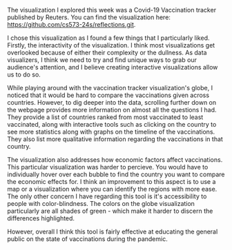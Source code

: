 The visualization I explored this week was a Covid-19 Vaccination tracker published by Reuters. You can find the visualization here: https://github.com/cs573-24s/reflections.git.

I chose this visualization as I found a few things that I particularly liked. Firstly, the interactivity of the visualization. I think most visualizations get overlooked because of either their complexity or the dullness. As data visualizers, I think we need to try and find unique ways to grab our audience's attention, and I believe creating interactive visualizations allow us to do so. 

While playing around with the vaccination tracker visualization's globe, I noticed that it would be hard to compare the vaccinations given across countries. However, to dig deeper into the data, scrolling further down on the webpage provides more information on almost all the questions I had. They provide a list of countries ranked from most vaccinated to least vaccinated, along with interactive tools such as clicking on the country to see more statistics along with graphs on the timeline of the vaccinations. They also list more qualitative information regarding the vaccinations in that country. 

The visualization also addresses how economic factors affect vaccinations. This particular visualization was harder to percieve. You would have to individually hover over each bubble to find the country you want to compare the economic effects for. I think an improvement to this aspect is to use a map or a visualization where you can identify the regions with more ease. The only other concern I have regarding this tool is it's accessibility to people with color-blindness. The colors on the globe visualization particularly are all shades of green - which make it harder to discern the differences highlighted.

However, overall I think this tool is fairly effective at educating the general public on the state of vaccinations during the pandemic.
